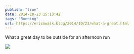 ```yaml
---
publish: "true"
date: 2014-10-23 15:10:42
tags: "Running"
url: https://ericmwalk.blog/2014/10/23/what-a-great.html
---
```


What a great day to be outside for an afternoon run

![](https://ericmwalk.blog/uploads/2022/32190f7444.jpg)